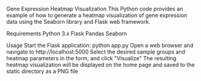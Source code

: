 
Gene Expression Heatmap Visualization
This Python code provides an example of how to generate a heatmap visualization of gene expression data using the Seaborn library and Flask web framework.

Requirements
Python 3.x
Flask
Pandas
Seaborn

Usage
Start the Flask application: python app.py
Open a web browser and navigate to http://localhost:5000
Select the desired sample groups and heatmap parameters in the form, and click "Visualize"
The resulting heatmap visualization will be displayed on the home page and saved to the static directory as a PNG file
